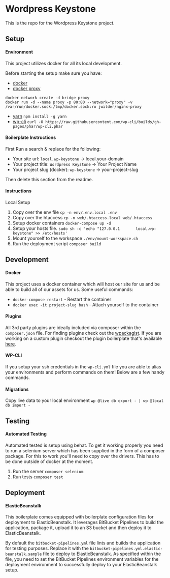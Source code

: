 Wordpress Keystone 
===================

This is the repo for the Wordpress Keystone project. 

Setup
-------------

#### **Environment**

This project utilizes docker for all its local development. 

Before starting the setup make sure you have:
- [docker](https://www.docker.com/)
- [docker proxy](https://4mation.atlassian.net/wiki/display/PD/Docker+Proxy) 
```
docker network create -d bridge proxy
docker run -d --name proxy -p 80:80 --network="proxy" -v /var/run/docker.sock:/tmp/docker.sock:ro jwilder/nginx-proxy
```
- [yarn](https://yarnpkg.com/en/) `npm install -g yarn`
- [wp-cli](http://wp-cli.org/#installing) `curl -O https://raw.githubusercontent.com/wp-cli/builds/gh-pages/phar/wp-cli.phar`


#### **Boilerplate Instructions**

First Run a search & replace for the following:
 - Your site url: `local.wp-keystone` -> local.your-domain
 - Your project title: `Wordpress Keystone` -> Your Project Name
 - Your project slug (docker): `wp-keystone` -> your-project-slug 
 
Then delete this section from the readme.

#### **Instructions**
Local Setup
1. Copy over the env file `cp -n env/.env.local .env`
2. Copy over the htaccess `cp -n web/.htaccess.local web/.htaccess`
3. Setup docker containers `docker-compose up -d`
4. Setup your hosts file. `sudo sh -c 'echo "127.0.0.1       local.wp-keystone" >> /etc/hosts'`
5. Mount yourself to the workspace `./env/mount-workspace.sh`
6. Run the deployment script `composer build`


Development 
-------------

#### **Docker**

This project uses a docker container which will host our site for us and be able to build all of our assets for us. Some useful commands:
- `docker-compose restart` - Restart the container
- `docker exec -it project-slug bash` - Attach yourself to the container

#### **Plugins**

All 3rd party plugins are ideally included via composer within the `composer.json` file. For finding plugins check out the [wpackagist](https://wpackagist.org/). 
If you are working on a custom plugin checkout the plugin boilerplate that's available [here](https://bitbucket.org/harlan_wilton/plugin-boilerplate/overview).

#### **WP-CLI**

If you setup your ssh credentials in the `wp-cli.yml` file you are able to alias your environments and perform commands on them! Below are a few handy commands.

#### **Migrations**

Copy live data to your local environment
`wp @live db export - | wp @local db import -`


Testing 
-------------

#### **Automated Testing**

Automated tested is setup using behat. To get it working properly you need to run a selenium server which 
has been supplied in the form of a composer package. For this to work you'll need to copy over
the drivers. This has to be done outside of docker at the moment. 

1. Run the server `composer selenium`
2. Run tests `composer test`


Deployment
-------------

#### **ElasticBeanstalk**

This boilerplate comes equipped with boilerplate configuration files for deployment to ElasticBeanstalk. It leverages 
BitBucket Pipelines to build the application, package it, upload it to an S3 bucket and then deploy it to ElasticBeanstalk.

By default the `bitbucket-pipelines.yml` file lints and builds the application for testing purposes.
Replace it with the `bitbucket-pipelines.yml.elastic-beanstalk.sample` file to deploy to ElasticBeanstalk. As specified
within the file, you need to set the BitBucket Pipelines environment variables for the deployment environment to 
successfully deploy to your ElasticBeanstalk setup.
